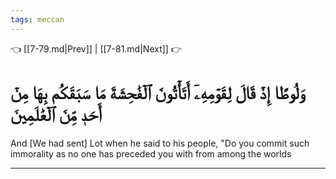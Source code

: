 ```yaml
---
tags: meccan
---
```


👈 [[7-79.md|Prev]] | [[7-81.md|Next]] 👉

# وَلُوطًا إِذۡ قَالَ لِقَوۡمِهِۦٓ أَتَأۡتُونَ ٱلۡفَٰحِشَةَ مَا سَبَقَكُم بِهَا مِنۡ أَحَدٖ مِّنَ ٱلۡعَٰلَمِينَ

And [We had sent] Lot when he said to his people, "Do you commit such immorality as no one has preceded you with from among the worlds

---

